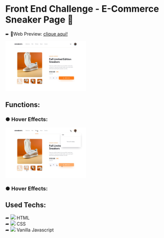 # Front End Challenge - E-Commerce Sneaker Page 👟

➨ 🔗Web Preview: [clique aqui!](https://ricardokanashiro.github.io/ECommerceSneakerPage/)

<img width="50%" align="center" src="./design/desktop-design.jpg" />

## Functions:

### ● Hover Effects:

<img width="50%" align="center" src="./design/active-states-basket-empty.jpg">

### ● Hover Effects:



## Used Techs:

<div>
    ➦ <img src="https://cdn.jsdelivr.net/gh/devicons/devicon/icons/html5/html5-original.svg" height="15px"/>
    HTML
</div>

<div>
    ➦ <img src="https://cdn.jsdelivr.net/gh/devicons/devicon/icons/css3/css3-original.svg" height="15px"/>
    CSS
</div>

<div>
    ➦ <img src="https://cdn.jsdelivr.net/gh/devicons/devicon/icons/javascript/javascript-original.svg" height="15px"/>
    Vanilla Javascript
</div>
